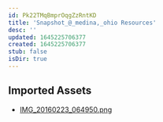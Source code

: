 ```yaml
---
id: Pk22TMqBmprOqgZzRntKD
title: 'Snapshot_@_medina,_ohio Resources'
desc: ''
updated: 1645225706377
created: 1645225706377
stub: false
isDir: true
---
```

## Imported Assets
- [IMG_20160223_064950.png](/assets/img_20160223_064950-rOq5yokZ4adX.png)
